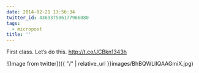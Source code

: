 ```yaml
---
date: 2014-02-21 13:56:34
twitter_id: 436937506177966080
tags:
  - micropost
title: ''
---
```


First class. Let’s do this. http://t.co/JCBkn1343h

![Image from twitter]({{ "/" | relative_url  }}images/BhBQWLlIQAAGmiX.jpg)

